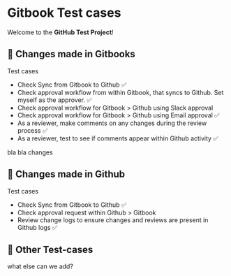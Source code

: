 # Gitbook Test cases

Welcome to the **GitHub Test Project**!

## 🧪 Changes made in Gitbooks

Test cases

* Check Sync from Gitbook to Github ✅
* Check approval workflow from within Gitbook, that syncs to Github. Set myself as the approver. ✅
* Check approval workflow for Gitbook > Github using Slack approval
* Check approval workflow for Gitbook > Github using Email approval ✅
* As a reviewer, make comments on any changes during the review process ✅
* As a reviewer, test to see if comments appear within Github activity ✅



bla bla changes

## 🧪 Changes made in Github

Test cases

* Check Sync from Gitbook to Github ✅
* Check approval request within Github > Gitbook
* Review change logs to ensure changes and reviews are present in Github logs ✅

## 🧪 Other Test-cases

what else can we add?
